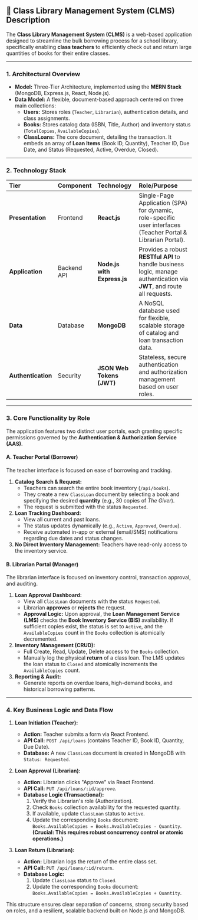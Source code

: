 ## 🚀 Class Library Management System (CLMS) Description

The **Class Library Management System (CLMS)** is a web-based application designed to streamline the bulk borrowing process for a school library, specifically enabling **class teachers** to efficiently check out and return large quantities of books for their entire classes.

---

### 1. Architectural Overview

* **Model:** Three-Tier Architecture, implemented using the **MERN Stack** (MongoDB, Express.js, React, Node.js).
* **Data Model:** A flexible, document-based approach centered on three main collections:
    * **Users:** Stores roles (`Teacher`, `Librarian`), authentication details, and class assignments.
    * **Books:** Stores catalog data (ISBN, Title, Author) and inventory status (`TotalCopies`, `AvailableCopies`).
    * **ClassLoans:** The core document, detailing the transaction. It embeds an array of **Loan Items** (Book ID, Quantity), Teacher ID, Due Date, and Status (Requested, Active, Overdue, Closed).

---

### 2. Technology Stack

| Tier | Component | Technology | Role/Purpose |
| :--- | :--- | :--- | :--- |
| **Presentation** | Frontend | **React.js** | Single-Page Application (SPA) for dynamic, role-specific user interfaces (Teacher Portal & Librarian Portal). |
| **Application** | Backend API | **Node.js with Express.js** | Provides a robust **RESTful API** to handle business logic, manage authentication via **JWT**, and route all requests. |
| **Data** | Database | **MongoDB** | A NoSQL database used for flexible, scalable storage of catalog and loan transaction data. |
| **Authentication**| Security | **JSON Web Tokens (JWT)** | Stateless, secure authentication and authorization management based on user roles. |

---

### 3. Core Functionality by Role

The application features two distinct user portals, each granting specific permissions governed by the **Authentication & Authorization Service (AAS)**.

#### A. Teacher Portal (Borrower)

The teacher interface is focused on ease of borrowing and tracking.

1.  **Catalog Search & Request:**
    * Teachers can search the entire book inventory (`/api/books`).
    * They create a new `ClassLoan` document by selecting a book and specifying the desired **quantity** (e.g., 30 copies of *The Giver*).
    * The request is submitted with the status `Requested`.
2.  **Loan Tracking Dashboard:**
    * View all current and past loans.
    * The status updates dynamically (e.g., `Active`, `Approved`, `Overdue`).
    * Receive automated in-app or external (email/SMS) notifications regarding due dates and status changes.
3.  **No Direct Inventory Management:** Teachers have read-only access to the inventory service.

#### B. Librarian Portal (Manager)

The librarian interface is focused on inventory control, transaction approval, and auditing.

1.  **Loan Approval Dashboard:**
    * View all `ClassLoan` documents with the status `Requested`.
    * Librarian **approves** or **rejects** the request.
    * **Approval Logic:** Upon approval, the **Loan Management Service (LMS)** checks the **Book Inventory Service (BIS)** availability. If sufficient copies exist, the status is set to `Active`, and the `AvailableCopies` count in the `Books` collection is atomically decremented.
2.  **Inventory Management (CRUD):**
    * Full Create, Read, Update, Delete access to the `Books` collection.
    * Manually log the physical **return** of a class loan. The LMS updates the loan status to `Closed` and atomically increments the `AvailableCopies` count.
3.  **Reporting & Audit:**
    * Generate reports on overdue loans, high-demand books, and historical borrowing patterns.

---

### 4. Key Business Logic and Data Flow

1.  **Loan Initiation (Teacher):**
    * **Action:** Teacher submits a form via React Frontend.
    * **API Call:** `POST /api/loans` (contains Teacher ID, Book ID, Quantity, Due Date).
    * **Database:** A new `ClassLoan` document is created in MongoDB with `Status: Requested`.

2.  **Loan Approval (Librarian):**
    * **Action:** Librarian clicks "Approve" via React Frontend.
    * **API Call:** `PUT /api/loans/:id/approve`.
    * **Database Logic (Transactional):**
        1.  Verify the Librarian's role (Authorization).
        2.  Check `Books` collection availability for the requested quantity.
        3.  If available, update `ClassLoan` status to `Active`.
        4.  Update the corresponding `Books` document: `Books.AvailableCopies = Books.AvailableCopies - Quantity`. **(Crucial: This requires robust concurrency control or atomic operations.)**

3.  **Loan Return (Librarian):**
    * **Action:** Librarian logs the return of the entire class set.
    * **API Call:** `PUT /api/loans/:id/return`.
    * **Database Logic:**
        1.  Update `ClassLoan` status to `Closed`.
        2.  Update the corresponding `Books` document: `Books.AvailableCopies = Books.AvailableCopies + Quantity`.

This structure ensures clear separation of concerns, strong security based on roles, and a resilient, scalable backend built on Node.js and MongoDB.